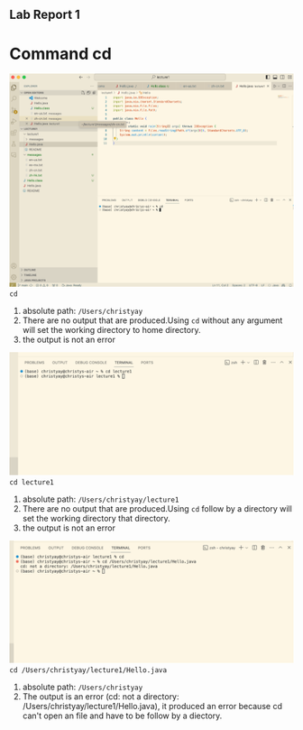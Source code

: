## Lab Report 1
# Command cd
![Image](cd.jpg)
`cd`
1. absolute path: `/Users/christyay`
2. There are no output that are produced.Using `cd` without any argument will set the working directory to home directory.
3. the output is not an error

![Image](cd2.jpg)
`cd lecture1`
1. absolute path: `/Users/christyay/lecture1`
2. There are no output that are produced.Using `cd` follow by a directory will set the working directory that directory.
3. the output is not an error

![Image](cd3.jpg) 
`cd /Users/christyay/lecture1/Hello.java`
1. absolute path: `/Users/christyay`
2. The output is an error (cd: not a directory: /Users/christyay/lecture1/Hello.java), it produced an error because cd can't open an file and have to be follow by a diectory.
   

